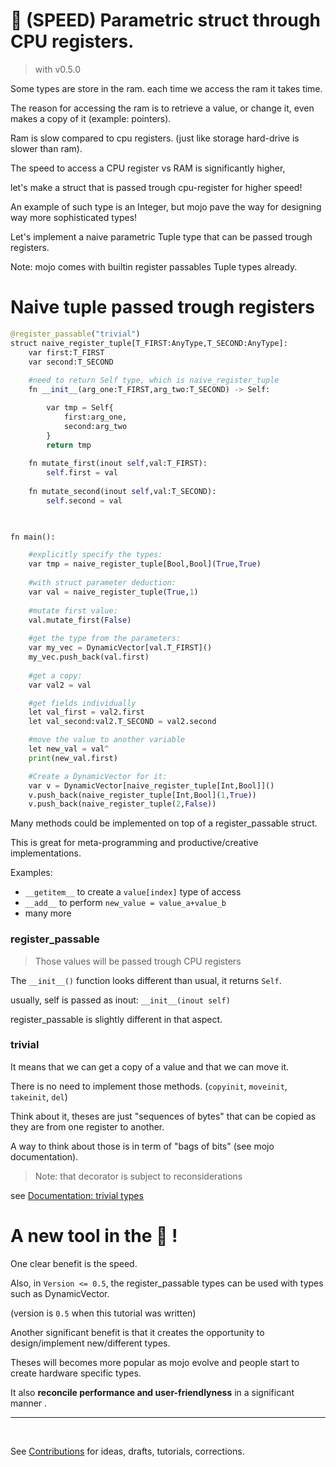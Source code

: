 # 🏃 (SPEED) Parametric struct through CPU registers.

> with v0.5.0

Some types are store in the ram. each time we access the ram it takes time.

The reason for accessing the ram is to retrieve a value, or change it, even makes a copy of it (example: pointers).

Ram is slow compared to cpu registers.  (just like storage hard-drive is slower than ram).

The speed to access a CPU register vs RAM is significantly higher,

let's make a struct that is passed trough cpu-register for  higher speed!

An example of such type is an Integer, but mojo pave the way for designing way more sophisticated types!



Let's implement a naive parametric Tuple type that can be passed trough registers.

Note: mojo comes with builtin register passables Tuple types already.

# Naive tuple passed trough registers



```python
@register_passable("trivial")
struct naive_register_tuple[T_FIRST:AnyType,T_SECOND:AnyType]:
    var first:T_FIRST
    var second:T_SECOND
    
    #need to return Self type, which is naive_register_tuple
    fn __init__(arg_one:T_FIRST,arg_two:T_SECOND) -> Self:

        var tmp = Self{
            first:arg_one,
            second:arg_two
        }
        return tmp
    
    fn mutate_first(inout self,val:T_FIRST):
        self.first = val
    
    fn mutate_second(inout self,val:T_SECOND):
        self.second = val

    

fn main():

    #explicitly specify the types:
    var tmp = naive_register_tuple[Bool,Bool](True,True)
    
    #with struct parameter deduction:
    var val = naive_register_tuple(True,1)
    
    #mutate first value:
    val.mutate_first(False)
    
    #get the type from the parameters:
    var my_vec = DynamicVector[val.T_FIRST]()
    my_vec.push_back(val.first)
    
    #get a copy:
    var val2 = val

    #get fields individually
    let val_first = val2.first
    let val_second:val2.T_SECOND = val2.second

    #move the value to another variable
    let new_val = val^
    print(new_val.first)

    #Create a DynamicVector for it:
    var v = DynamicVector[naive_register_tuple[Int,Bool]]()
    v.push_back(naive_register_tuple[Int,Bool](1,True))
    v.push_back(naive_register_tuple(2,False))
```

Many methods could be implemented on top of a register_passable struct.

This is great for meta-programming and productive/creative implementations.

Examples:
- ```__getitem__``` to create a ```value[index]``` type of access
- ```__add__``` to perform ```new_value = value_a+value_b```
- many more

### register_passable

> Those values will be passed trough CPU registers

The ```__init__()``` function looks different than usual, it returns ```Self```.

usually, self is passed as inout: ```__init__(inout self)```

register_passable is slightly different in that aspect.


### trivial
It means that we can get a copy of a value and that we can move it.

There is no need to implement those methods. (```copyinit```, ```moveinit```, ```takeinit```, ```del```)

Think about it, theses are just "sequences of bytes" that can be copied as they are from one register to another.

A way to think about those is in term of "bags of bits" (see mojo documentation).



> Note: that decorator is subject to reconsiderations

see [Documentation: trivial types](https://docs.modular.com/mojo/programming-manual.html#trivial-types)

# A new tool in the 🧰 !
One clear benefit is the speed.

Also, in ```Version <= 0.5```, the register_passable types can be used with types such as DynamicVector.

(version is ```0.5``` when this tutorial was written)

Another significant benefit is that it creates the opportunity to design/implement new/different types.

Theses will becomes more popular as mojo evolve and people start to create hardware specific types.


It also **reconcile performance and user-friendlyness** in a significant manner .





---

&nbsp;


See [Contributions](/contribute.md) for ideas, drafts, tutorials, corrections.


